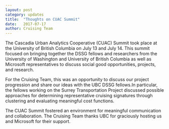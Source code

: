 ```yaml
---
layout: post
category: updates
title:  "Thoughts on CUAC Summit"
date:   2017-07-17
author: Cruising Team
---
```


The Cascadia Urban Analytics Cooperative (CUAC) Summit took place at the University of British Columbia on July 13 and July 14. This
summit focused on bringing together the DSSG fellows and researchers from the University of Washington and University of British
Columbia as well as Microsoft representatives to discuss social good opportunities, projects, and research.

For the Cruising Team, this was an opportunity to discuss our project progression and share our ideas with the UBC DSSG fellows.In particular,
the fellows working on the Surrey Transportation Project discussed possible approaches for determining representative cruising signatures
through clustering and evaluating meaningful cost functions.

The CUAC Summit fostered an environment for meaningful communication and collaboration. The Cruising Team thanks UBC for graciously 
hosting us and Microsoft for their support.
